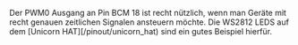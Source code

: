 Der PWM0 Ausgang an Pin BCM 18 ist recht nützlich, wenn man Geräte mit recht genauen zeitlichen Signalen ansteuern möchte.
Die WS2812 LEDS auf dem [Unicorn HAT][/pinout/unicorn_hat) sind ein gutes Beispiel hierfür. 

